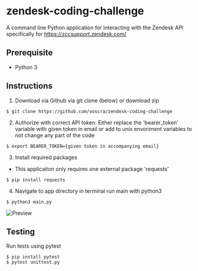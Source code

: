 # zendesk-coding-challenge
A command line Python application for interacting with the Zendesk API specifically for https://zccsupport.zendesk.com/ 

## Prerequisite
- Python 3


## Instructions 

1. Download via Github via git clone (below) or download zip


```
$ git clone https://github.com/voscra/zendesk-coding-challenge
```

2. Authorize with correct API token. Either replace the 'bearer_token' variable with given token in email or add to unix envoriment variables to not change any part of the code

```
$ export BEARER_TOKEN={given token in accompanying email}
```

3. Install required packages
- This applicaiton only requires one external package 'requests'

```
$ pip install requests
```
4. Navigate to app directory in terminal run main with python3

```
$ python3 main.py
```

![Preview](https://i.imgur.com/HxY6nKp.png)

## Testing

Run tests using pytest

```
$ pip install pytest
$ pytest unittest.py
```
